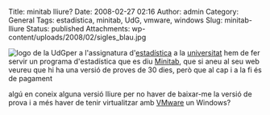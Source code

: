 Title: minitab lliure?
Date: 2008-02-27 02:16
Author: admin
Category: General
Tags: estadística, minitab, UdG, vmware, windows
Slug: minitab-lliure
Status: published
Attachments: wp-content/uploads/2008/02/sigles_blau.jpg

<img src="{static}wp-content/uploads/2008/02/sigles_blau.jpg" data-align="right" alt="logo de la UdG" />per a l'assignatura d'<a href="https://pserv.udg.edu/FitxesAssignatures/VistaPublica.aspx?IdCursAcademic=2007&amp;IdAssignatura=3105IS0009&amp;tab=1" target="_blank" rel="noopener">estadística</a> a la <a href="http://www.udg.edu" target="_blank" rel="noopener">universitat</a> hem de fer servir un programa d'estadística que es diu <a href="http://www.minitab.com/" target="_blank" rel="noopener">Minitab</a>, que si aneu al seu web veureu que hi ha una versió de proves de 30 dies, però que al cap i a la fi és de pagament

algú en coneix alguna versió lliure per no haver de baixar-me la versió de prova i a més haver de tenir virtualitzar amb <a href="http://www.vmware.com/" target="_blank" rel="noopener">VMware</a> un Windows?
